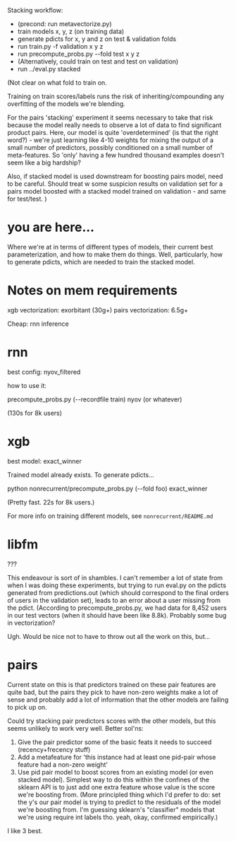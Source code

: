 Stacking workflow:
- (precond: run metavectorize.py)
- train models x, y, z (on training data)
- generate pdicts for x, y and z on test & validation folds
- run train.py -f validation x y z
- run precompute_probs.py --fold test x y z
- (Alternatively, could train on test and test on validation)
- run ../eval.py stacked

(Not clear on what fold to train on. 

Training on train scores/labels runs the risk of inheriting/compounding any overfitting of the models we're blending.

For the pairs 'stacking' experiment it seems necessary to take that risk because the model really needs to observe a lot of data to find significant product pairs. Here, our model is quite 'overdetermined' (is that the right word?) - we're just learning like 4-10 weights for mixing the output of a small number of predictors, possibly conditioned on a small number of meta-features. So 'only' having a few hundred thousand examples doesn't seem like a big hardship?

Also, if stacked model is used downstream for boosting pairs model, need to be careful. Should treat w some suspicion results on validation set for a pairs model boosted with a stacked model trained on validation - and same for test/test.
)

# you are here...

Where we're at in terms of different types of models, their current best parameterization, and how to make them do things. Well, particularly, how to generate pdicts, which are needed to train the stacked model.

# Notes on mem requirements

xgb vectorization: exorbitant (30g+)
pairs vectorization: 6.5g+ 

Cheap:
rnn inference


# rnn

best config: nyov_filtered

how to use it:

  precompute_probs.py (--recordfile train) nyov (or whatever)

(130s for 8k users)

# xgb

best model: exact_winner

Trained model already exists. To generate pdicts...

  python nonrecurrent/precompute_probs.py (--fold foo) exact_winner

(Pretty fast. 22s for 8k users.)

For more info on training different models, see `nonrecurrent/README.md`

# libfm

???

This endeavour is sort of in shambles. I can't remember a lot of state from when I was doing these experiments, but trying to run eval.py on the pdicts generated from predictions.out (which should correspond to the final orders of users in the validation set), leads to an error about a user missing from the pdict. (According to precompute_probs.py, we had data for 8,452 users in our test vectors (when it should have been like 8.8k). Probably some bug in vectorization?

Ugh. Would be nice not to have to throw out all the work on this, but...

# pairs

Current state on this is that predictors trained on these pair features are quite bad, but the pairs they pick to have non-zero weights make a lot of sense and probably add a lot of information that the other models are failing to pick up on.

Could try stacking pair predictors scores with the other models, but this seems unlikely to work very well. Better sol'ns:
1. Give the pair predictor some of the basic feats it needs to succeed (recency+frecency stuff)
2. Add a metafeature for 'this instance had at least one pid-pair whose feature had a non-zero weight'
3. Use pid pair model to boost scores from an existing model (or even stacked model). Simplest way to do this within the confines of the sklearn API is to just add one extra feature whose value is the score we're boosting from. (More principled thing which I'd prefer to do: set the y's our pair model is trying to predict to the residuals of the model we're boosting from. I'm guessing sklearn's "classifier" models that we're using require int labels tho. yeah, okay, confirmed empirically.)

I like 3 best.
